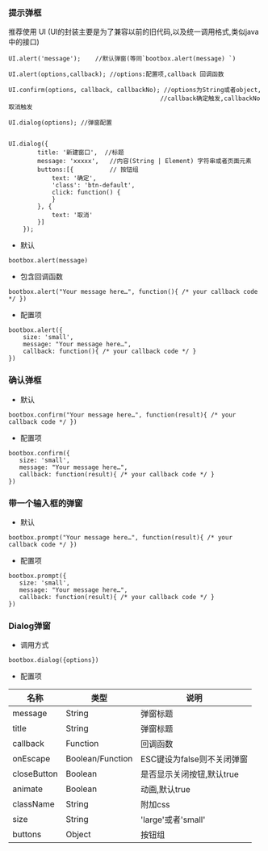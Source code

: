 ### 提示弹框 


推荐使用 UI (UI的封装主要是为了兼容以前的旧代码,以及统一调用格式,类似java中的接口)

```
UI.alert('message');	//默认弹窗(等同`bootbox.alert(message) `)

UI.alert(options,callback);	//options:配置项,callback 回调函数

UI.confirm(options, callback, callbackNo); //options为String或者object,
										  //callback确定触发,callbackNo 取消触发

UI.dialog(options); //弹窗配置


```

```
UI.dialog({
        title: '新建窗口',  //标题
        message: 'xxxxx',   //内容(String | Element) 字符串或者页面元素
        buttons:[{			// 按钮组
            text: '确定',
            'class': 'btn-default',
            click: function() {
            }
        }, {
            text: '取消'
        }]
    });
```

* 默认 

`bootbox.alert(message) `

* 包含回调函数

`bootbox.alert("Your message here…", function(){ /* your callback code */ })`

* 配置项

```
bootbox.alert({ 
    size: 'small',
    message: "Your message here…", 
    callback: function(){ /* your callback code */ }
})
```

### 确认弹框

* 默认

 `bootbox.confirm("Your message here…", function(result){ /* your callback code */ })`

 * 配置项

 ```
bootbox.confirm({ 
    size: 'small',
    message: "Your message here…", 
    callback: function(result){ /* your callback code */ }
})
 ```

 ### 带一个输入框的弹窗

 * 默认

 `bootbox.prompt("Your message here…", function(result){ /* your callback code */ })`

 * 配置项

 ```
bootbox.prompt({ 
    size: 'small',
    message: "Your message here…", 
    callback: function(result){ /* your callback code */ }
})
 ```

 ### Dialog弹窗

* 调用方式

 `bootbox.dialog({options})`

* 配置项

|名称|类型|说明|
|--|--|--|
|message|String|弹窗标题|
|title|String|弹窗标题|
|callback|Function|回调函数|
|onEscape|Boolean/Function|ESC键设为false则不关闭弹窗|
|closeButton|Boolean|是否显示关闭按钮,默认true|
|animate|Boolean|动画,默认true|
|className|String|附加css|
|size|String|'large'或者'small'|
|buttons|Object|按钮组|


